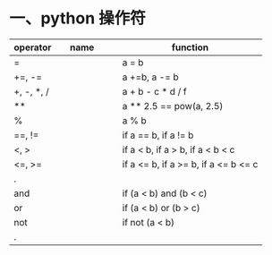 # 一、python 操作符

operator     | name          | function
------------ | ------------- | -------------
 =           |               | a = b
 +=, -=      |               | a +=b, a -= b
 +, -, \*, / |               | a + b - c * d / f
 **          |               | a ** 2.5  ==  pow(a, 2.5)
 %           |               | a % b
 ==, !=      |               | if a == b, if a != b
 <,  >       |               | if a <  b, if a >  b, if a <  b <  c
 <=, >=      |               | if a <= b, if a >= b, if a <= b <= c
 .           |               | 
 and         |               | if (a < b) and (b < c)
 or          |               | if (a < b) or  (b > c)
 not         |               | if not (a < b)
 .           |               | 
